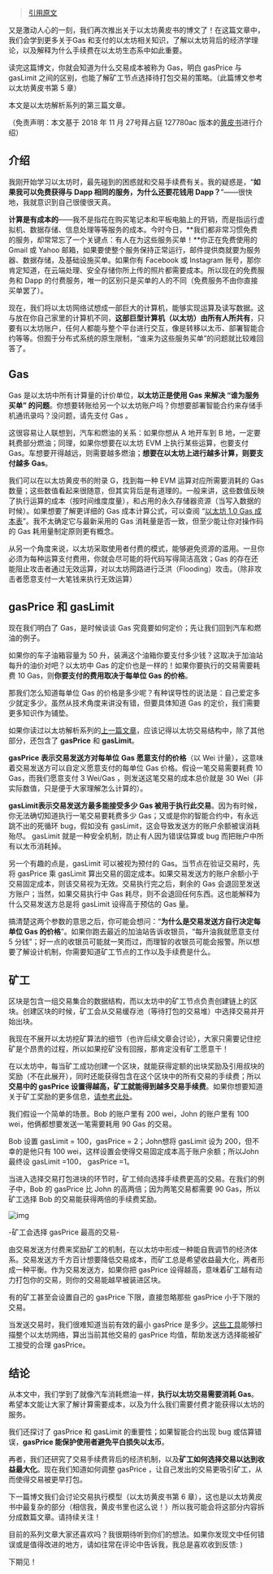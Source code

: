 > [引用原文](https://ethfans.org/posts/ethereum-yellow-paper-walkthrough-3-7-gas-and-payment)

又是激动人心的一刻，我们再次推出关于以太坊黄皮书的博文了！在这篇文章中，我们会学到更多关于Gas 和支付的以太坊相关知识，了解以太坊背后的经济学理论，以及解释为什么手续费在以太坊生态系中如此重要。

读完这篇博文，你就会知道为什么交易成本被称为 Gas，明白 gasPrice 与 gasLimit 之间的区别，也能了解矿工节点选择待打包交易的策略。（此篇博文参考以太坊黄皮书第 5 章）

本文是以太坊解析系列的第三篇文章。

（免责声明：本文基于 2018 年 11 月 27号拜占庭 127780ac 版本的[黄皮书](https://ethereum.github.io/yellowpaper/paper.pdf)进行介绍）

## 介绍

我刚开始学习以太坊时，最先碰到的困惑就和交易手续费有关。我的疑惑是，“**如果我可以免费获得与 Dapp 相同的服务，为什么还要花钱用 Dapp？**”——很快地，我就意识到自己很傻很天真。

**计算是有成本的**——我不是指花在购买笔记本和平板电脑上的开销，而是指运行虚拟机、数据存储、信息处理等等服务的成本。今时今日，**我们都非常习惯免费的服务，却常常忘了一个关键点：有人在为这些服务买单！**你正在免费使用的 Gmail 或 Yahoo 邮箱，如果要使整个服务保持正常运行，邮件提供商就要为服务器、数据存储，及基础设施买单。如果你有 Facebook 或 Instagram 账号，那你肯定知道，在云端处理、安全存储你所上传的照片都需要成本。所以现在的免费服务和 Dapp 的付费服务，唯一的区别只是买单的人的不同（免费服务不由你直接买单罢了）。

现在，我们将以太坊网络试想成一部巨大的计算机，能够实现运算及读写数据。这与放在你自己家里的计算机不同，**这部巨型计算机（以太坊）由所有人所共有**，只要有以太坊账户，任何人都能与整个平台进行交互，像是转移以太币、部署智能合约等等。但囿于分布式系统的原生限制，“谁来为这些服务买单”的问题就比较难回答了。

## Gas

Gas 是以太坊中所有计算量的计价单位，**以太坊正是使用 Gas 来解决 “谁为服务买单” 的问题**。你想要转账给另一个以太坊账户吗？你想要部署智能合约来存储手机通讯录吗？没问题，请先支付 Gas 。

这很容易让人联想到，汽车和燃油的关系：如果你想从 A 地开车到 B 地，一定要耗费部分燃油；同理，如果你想要在以太坊 EVM 上执行某些运算，也要支付 Gas。车想要开得越远，则需要越多燃油；**想要在以太坊上进行越多计算，则要支付越多 Gas**。

我们可以在以太坊黄皮书的附录 G，找到每一种 EVM 运算对应所需要消耗的 Gas 数量；这些数值看起来很随意，但其实背后是有道理的。一般来讲，这些数值反映了执行运算的成本（按时间维度度量），和占用的永久存储器资源（当写入数据的时候）。如果想要了解更详细的 Gas 成本计算公式，可以查阅 “[以太坊 1.0 Gas 成本表](https://docs.google.com/spreadsheets/d/1m89CVujrQe5LAFJ8-YAUCcNK950dUzMQPMJBxRtGCqs)”。我不太确定它与最新采用的 Gas 消耗量是否一致，但至少能让你对操作码的 Gas 耗用量制定原则更有概念。

从另一个角度来说，以太坊采取使用者付费的模式，能够避免资源的滥用。一旦你必须为每种运算支付费用，你就会尽可能的将代码写得简洁高效；Gas 的存在还能阻止攻击者通过无效运算，对以太坊网路进行泛洪（Flooding）攻击。（除非攻击者愿意支付一大笔钱来执行无效运算）

## gasPrice 和 gasLimit

现在我们明白了 Gas，是时候谈谈 Gas 究竟要如何定价；先让我们回到汽车和燃油的例子。

如果你的车子油箱容量为 50 升，装满这个油箱你要支付多少钱？这取决于加油站每升的油价对吧？以太坊中 Gas 的定价也是一样的！如果你要执行的交易需要耗费 10 Gas，则**你要支付的费用取决于每单位 Gas 的价格**。

那我们怎么知道每单位 Gas 的价格是多少呢？有种误导性的说法是：自己爱定多少就定多少。虽然从技术角度来讲没有错，但要具体知道 Gas 的定价，我们需要更多知识作为铺垫。

如果你读过以太坊解析系列的[上一篇文章](https://www.lucassaldanha.com/ethereum-yellow-paper-walkthrough-2/)，应该记得以太坊交易结构中，除了其他部分，还包含了 **gasPrice** 和 **gasLimit**。

**gasPrice** **表示交易发送方对每单位** **Gas** **愿意支付的价格**（以 Wei 计量），这意味着交易发送方可以自定义愿意支付的每单位 Gas 价格。假设一笔交易需要耗费 10 Gas，而我们愿意支付 3 Wei/Gas ，则发送这笔交易的成本总价就是 30 Wei（非实际数值，只是便于大家理解怎么计算的）。

**gasLimit表示交易发送方最多能接受多少 Gas 被用于执行此交易**。因为有时候，你无法确切知道执行一笔交易要耗费多少 Gas；又或是你的智能合约中，有永远跳不出的死循环 bug，假如没有 gasLimit，这会导致发送方的账户余额被误消耗殆尽。 gasLimit 就是一种安全机制，防止有人因为错误估算或 bug 而把账户中所有以太币消耗掉。

另一个有趣的点是，gasLimit 可以被视为预付的 Gas。当节点在验证交易时，先将 gasPrice 乘 gasLimit 算出交易的固定成本。如果交易发送方的账户余额小于交易固定成本，则该交易视为无效。交易执行完之后，剩余的 Gas 会退回至发送方账户；当然，如果交易执行中 Gas 耗尽，则不会退回任何东西。这也能解释为什么交易发送方总是将 gasLimit 设得高于预估的 Gas 量。

搞清楚这两个参数的意思之后，你可能会想问：“**为什么是交易发送方自行决定每单位 Gas 的价格**”。如果你跑去最近的加油站告诉收银员，“每升油我就愿意支付 5 分钱”；好一点的收银员可能就一笑而过，而理智的收银员可能会报警。所以想要了解设计机制，你需要知道矿工节点的工作以及手续费是什么。

## 矿工

区块是包含一组交易集合的数据结构，而以太坊中的矿工节点负责创建链上的区块。创建区块的时候，矿工会从交易缓存池（等待打包的交易堆）中选择交易并开始出块。

我现在不展开以太坊挖矿算法的细节（也许后续文章会讨论），大家只需要记住挖矿是个昂贵的过程，所以如果挖矿没有回报，那肯定没有矿工愿意干！

在以太坊中，每当矿工成功创建一个区块，就能获得定额的出块奖励及引用叔块的奖励（不在此展开），同时还能获得包含在这个区块中的所有交易的手续费；所以**交易中的 gasPrice 设置得越高，矿工就能得到越多交易手续费**。如果你想要知道关于矿工奖励的更多信息，[请参考此处](https://github.com/ethereum/wiki/wiki/Mining#mining-rewards)。

我们假设一个简单的场景。Bob 的账户里有 200 wei，John 的账户里有 100 wei，他俩都想要发送一笔需要耗用 90 Gas 的交易。

Bob 设置 gasLimit = 100，gasPrice = 2；John想将 gasLimit 设为 200，但不幸的是他只有 100 wei，这样设置会使得交易固定成本高于账户余额；所以John 最终设 gasLimit =100， gasPrice =1。

当进入选择交易打包进块的环节时，矿工倾向选择手续费更高的交易。在我们的例子中，Bob 的 gasPrice 比 John 的高两倍；因为两笔交易都需要 90 Gas，所以矿工选择 Bob 的交易能获得两倍的手续费奖励。

![img](https://upyun-assets.ethfans.org/uploads/photo/image/b95309e605b14445b2c52b1bcdbdb004.png)



-矿工会选择 gasPrice 最高的交易-

由交易发送方付费来奖励矿工的机制，在以太坊中形成一种能自我调节的经济体系。交易发送方千方百计想要降低交易成本，而矿工总是希望收益最大化，两者形成一种平衡。作为交易发送方，如果你把 gasPrice 设得越高，意味着矿工越有动力打包你的交易，则你的交易能越早被装进区块。

有的矿工甚至会设置自己的 gasPrice 下限，直接忽略那些 gasPrice 小于下限的交易。

当发送交易时，我们很难知道当前有效的最小 gasPrice 是多少。[这些工具](https://ethgasstation.info/)能够扫描整个以太坊网络，算出当前其他交易的 gasPrice 均值，帮助发送方选择能被矿工接受的合理 gasPrice。

## 结论

从本文中，我们学到了就像汽车消耗燃油一样，**执行以太坊交易需要消耗 Gas**。希望本文能让大家了解计算需要成本，以及为什么我们需要付费才能获得以太坊的服务。

我们还探讨了 gasPrice 和 gasLimit 的重要性；如果智能合约出现 bug 或估算错误，**gasPrice 能保护使用者避免平白损失以太币**。

再者，我们还研究了交易手续费背后的经济机制，以及**矿工如何选择交易以达到收益最大化**。现在我们知道如何调整 gasPrice ，让自己发出的交易更吸引矿工，从而使得交易被更早打包。

下一篇博文我们会讨论交易执行模型（以太坊黄皮书第 6 章），这也是以太坊黄皮书中最复杂的部分（相信我，黄皮书里也这么说！）所以我可能会将这部分内容拆分成数篇文章。请持续关注！

目前的系列文章大家还喜欢吗？我很期待听到你们的想法。如果你发现文中任何错误或是值得改进的地方，请如往常在评论中告诉我，我总是喜欢收到反馈: )

下期见！